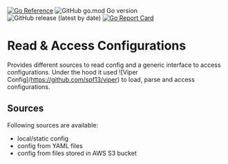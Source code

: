 [![Go Reference](https://pkg.go.dev/badge/github.com/tommzn/go-config.svg)](https://pkg.go.dev/github.com/tommzn/go-config)
![GitHub go.mod Go version](https://img.shields.io/github/go-mod/go-version/tommzn/go-config)
![GitHub release (latest by date)](https://img.shields.io/github/v/release/tommzn/go-config)
[![Go Report Card](https://goreportcard.com/badge/github.com/tommzn/go-config)](https://goreportcard.com/report/github.com/tommzn/go-config)

# Read & Access Configurations 
Provides different sources to read config and a generic interface to access configurations. Under the hood it used ![Viper Config]/https://github.com/spf13/viper) to load, parse and access configurations.

## Sources
Following sources are available:
- local/static config
- config from YAML files
- config from files stored in AWS S3 bucket


